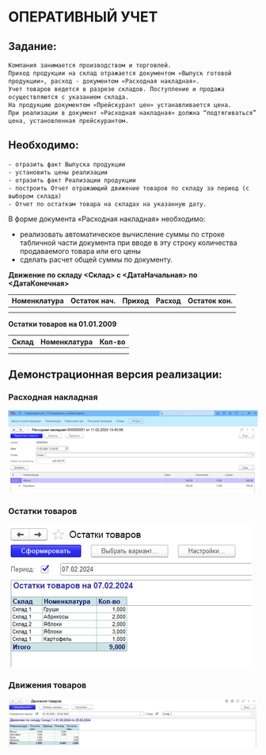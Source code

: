 # ОПЕРАТИВНЫЙ УЧЕТ

## Задание:     
	Компания занимается производством и торговлей. 
	Приход продукции на склад отражается документом «Выпуск готовой продукции», расход - документом «Расходная накладная». 
	Учет товаров ведется в разрезе складов. Поступление и продажа осуществляются с указанием склада.
	На продукцию документом «Прейскурант цен» устанавливается цена.
	При реализации в документ «Расходная накладная» должна “подтягиваться” цена, установленная прейскурантом.  

## Необходимо:
	- отразить факт Выпуска продукции
	- установить цены реализации
	- отразить факт Реализации продукции 
	- построить Отчет отражающий движение товаров по складу за период (с выбором склада)
	- Отчет по остаткам товара на складах на указанную дату.  

В форме документа «Расходная накладная» необходимо:
- реализовать автоматическое вычисление суммы по строке табличной части документа при вводе в эту строку количества продаваемого товара или его цены
- сделать расчет общей суммы по документу.


**Движение по складу <Склад> с <ДатаНачальная> по <ДатаКонечная>**

| Номенклатура | Остаток нач. | Приход  | Расход  | Остаток кон. | 
| ------------ | ------------ | ------- | ------- | ------------ |
|              |              |         |         |              |
|              |              |         |         |              |


**Остатки товаров на 01.01.2009**

| Склад | Номенклатура | Кол-во  | 
| ----- | ------------ | ------- |
|       |              |         |
|       |              |         |
  

## Демонстрационная версия реализации: 

### Расходная накладная
![Расходная накладная](SalesInvoice.PNG)  

### Остатки товаров
![Остатки товаров](Remains.PNG)  

### Движения товаров
![Движения товаров](Movement.PNG)



